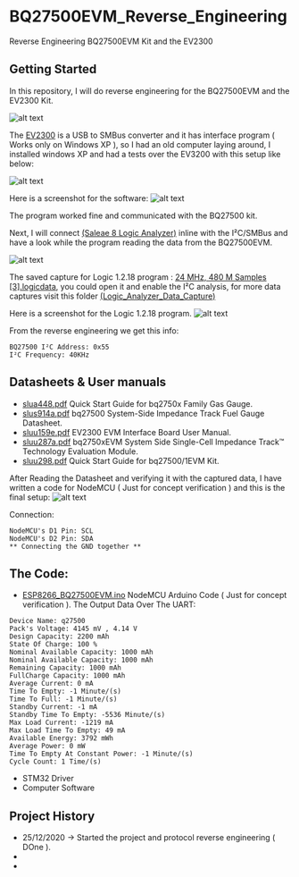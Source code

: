 # BQ27500EVM_Reverse_Engineering
Reverse Engineering BQ27500EVM Kit and the EV2300

## Getting Started
In this repository, I will do reverse engineering for the BQ27500EVM and the EV2300 Kit.

![alt text](https://github.com/rxtxinv/BQ27500EVM_Reverse_Engineering/blob/main/Pictures/EV2300_BQ27500.png)

The [EV2300](https://github.com/rxtxinv/BQ27500EVM_Reverse_Engineering/blob/main/Datasheets/sluu159e.pdf) is a USB to SMBus converter and it has interface program ( Works only on Windows XP ), so I had an old computer laying around, I installed windows XP and had a tests over the EV3200 with this setup like below:

![alt text](https://github.com/rxtxinv/BQ27500EVM_Reverse_Engineering/blob/main/Pictures/EV2300%20Logic%20Analyzer%20Actual%20Setup.jpg?raw=true)



Here is a screenshot for the software:
![alt text](https://raw.githubusercontent.com/rxtxinv/BQ27500EVM_Reverse_Engineering/main/Pictures/ComputerSoftware.bmp)

The program worked fine and communicated with the BQ27500 kit.

Next, I will connect [(Saleae 8 Logic Analyzer)](https://usd.saleae.com/products/saleae-logic-8) inline with the I²C/SMBus and have a look while the program reading the data from the BQ27500EVM.

![alt text](https://github.com/rxtxinv/BQ27500EVM_Reverse_Engineering/blob/main/Pictures/Actual%20Setup.jpg?raw=true)

The saved capture for Logic 1.2.18 program : [24 MHz, 480 M Samples [3].logicdata](https://github.com/rxtxinv/BQ27500EVM_Reverse_Engineering/blob/main/Logic%20Analyzer%20Data%20Capture/Reading%20BQ27500's%20RAM/24%20MHz%2C%20480%20M%20Samples%20%5B3%5D.logicdata), you could open it and enable the I²C analysis, for more data captures visit this folder [(Logic_Analyzer_Data_Capture)](https://github.com/rxtxinv/BQ27500EVM_Reverse_Engineering/tree/main/Logic_Analyzer_Data_Capture)

Here is a screenshot for the Logic 1.2.18 program.
![alt text](https://github.com/rxtxinv/BQ27500EVM_Reverse_Engineering/blob/main/Logic_Analyzer_Data_Capture/Reading%20BQ27500's%20RAM/2020-12-25_5-27-51.png)

From the reverse engineering we get this info:
```
BQ27500 I²C Address: 0x55
I²C Frequency: 40KHz
```

## Datasheets & User manuals
* [slua448.pdf](https://github.com/rxtxinv/BQ27500EVM_Reverse_Engineering/blob/main/Datasheets/slua448.pdf) Quick Start Guide for bq2750x Family Gas Gauge.
* [slus914a.pdf](https://github.com/rxtxinv/BQ27500EVM_Reverse_Engineering/blob/main/Datasheets/slus914a.pdf) bq27500 System-Side Impedance Track Fuel Gauge Datasheet.
* [sluu159e.pdf](https://github.com/rxtxinv/BQ27500EVM_Reverse_Engineering/blob/main/Datasheets/sluu159e.pdf) EV2300 EVM Interface Board User Manual.
* [sluu287a.pdf](https://github.com/rxtxinv/BQ27500EVM_Reverse_Engineering/blob/main/Datasheets/sluu287a.pdf) bq2750xEVM System Side Single-Cell Impedance Track™
Technology Evaluation Module.
* [sluu298.pdf](https://github.com/rxtxinv/BQ27500EVM_Reverse_Engineering/blob/main/Datasheets/sluu298.pdf) Quick Start Guide for bq27500/1EVM Kit.

After Reading the Datasheet and verifying it with the captured data, I have written a code for NodeMCU ( Just for concept verification ) and this is the final setup:
![alt text](https://github.com/rxtxinv/BQ27500EVM_Reverse_Engineering/blob/main/Pictures/NodeMCU%20Actual%20Setup.jpg)

Connection:
```
NodeMCU's D1 Pin: SCL
NodeMCU's D2 Pin: SDA
** Connecting the GND together **
```

## The Code:
* [ESP8266_BQ27500EVM.ino](https://raw.githubusercontent.com/rxtxinv/BQ27500EVM_Reverse_Engineering/main/NodeMCU%20Test%20Code%20(Arduino)/ESP8266_BQ27500EVM/ESP8266_BQ27500EVM.ino) NodeMCU Arduino Code ( Just for concept verification ).
The Output Data Over The UART:
```
Device Name: q27500
Pack's Voltage: 4145 mV , 4.14 V
Design Capacity: 2200 mAh
State Of Charge: 100 %
Nominal Available Capacity: 1000 mAh
Nominal Available Capacity: 1000 mAh
Remaining Capacity: 1000 mAh
FullCharge Capacity: 1000 mAh
Average Current: 0 mA
Time To Empty: -1 Minute/(s)
Time To Full: -1 Minute/(s)
Standby Current: -1 mA
Standby Time To Empty: -5536 Minute/(s)
Max Load Current: -1219 mA
Max Load Time To Empty: 49 mA
Available Energy: 3792 mWh
Average Power: 0 mW
Time To Empty At Constant Power: -1 Minute/(s)
Cycle Count: 1 Time/(s)
```

* STM32 Driver
* Computer Software


## Project History
* 25/12/2020 -> Started the project and protocol reverse engineering ( DOne ).
*
*
